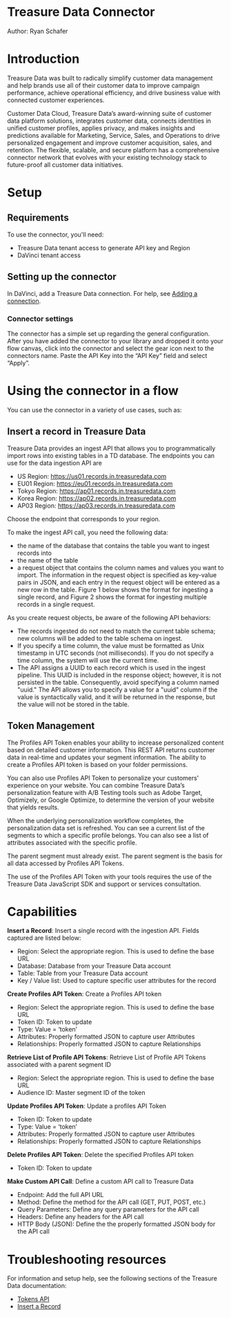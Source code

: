 # Treasure Data Connector


Author: Ryan Schafer


# Introduction

Treasure Data was built to radically simplify customer data management and help brands use all of their customer data to improve campaign performance, achieve operational efficiency, and drive business value with connected customer experiences.

Customer Data Cloud, Treasure Data’s award-winning suite of customer data platform solutions, integrates customer data, connects identities in unified customer profiles, applies privacy, and makes insights and predictions available for Marketing, Service, Sales, and Operations to drive personalized engagement and improve customer acquisition, sales, and retention. The flexible, scalable, and secure platform has a comprehensive connector network that evolves with your existing technology stack to future-proof all customer data initiatives.


# Setup

## Requirements

To use the connector, you'll need:

* Treasure Data tenant access to generate API key and Region
* DaVinci tenant access

## Setting up the connector

In DaVinci, add a Treasure Data connection. For help, see [Adding a connection](https://docs.google.com/document/d/1Sc9tD5tn9dl79qOWup0k3eKk5hrNVI8lZPAdm8loeiA/edit#).


### Connector settings

The connector has a simple set up regarding the general configuration. After you have added the connector to your library and dropped it onto your flow canvas, click into the connector and select the gear icon next to the connectors name. Paste the API Key into the “API Key” field and select “Apply”.


# Using the connector in a flow

You can use the connector in a variety of use cases, such as:


## Insert a record in Treasure Data

Treasure Data provides an ingest API that allows you to programmatically import rows into existing tables in a TD database. The endpoints you can use for the data ingestion API are
* US Region: https://us01.records.in.treasuredata.com
* EU01 Region:  https://eu01.records.in.treasuredata.com
* Tokyo Region: https://ap01.records.in.treasuredata.com
* Korea Region: https://ap02.records.in.treasuredata.com
* AP03 Region: https://ap03.records.in.treasuredata.com

Choose the endpoint that corresponds to your region.

To make the ingest API call, you need the following data:
* the name of the database that contains the table you want to ingest records into
* the name of the table
* a request object that contains the column names and values you want to import. The information in the request object is specified as key-value pairs in JSON, and each entry in the request object will be entered as a new row in the table. Figure 1 below shows the format for ingesting a single record, and Figure 2 shows the format for ingesting multiple records in a single request.

As you create request objects, be aware of the following API behaviors: 
* The records ingested do not need to match the current table schema; new columns will be added to the table schema on ingest.
* If you specify a time column, the value must be formatted as Unix timestamp in UTC seconds (not milliseconds). If you do not specify a time column, the system will use the current time.
* The API assigns a UUID to each record which is used in the ingest pipeline. This UUID is included in the response object; however, it is not persisted in the table. Consequently, avoid specifying a column named "uuid." The API allows you to specify a value for a "uuid" column if the value is syntactically valid, and it will be returned in the response, but the value will not be stored in the table.



## Token Management

The Profiles API Token enables your ability to increase personalized content based on detailed customer information. This REST API returns customer data in real-time and updates your segment information. The ability to create a Profiles API token is based on your folder permissions.

You can also use Profiles API Token to personalize your customers' experience on your website. You can combine Treasure Data’s personalization feature with A/B Testing tools such as Adobe Target, Optimizely, or Google Optimize, to determine the version of your website that yields results.

When the underlying personalization workflow completes, the personalization data set is refreshed. You can see a current list of the segments to which a specific profile belongs. You can also see a list of attributes associated with the specific profile.

The parent segment must already exist. The parent segment is the basis for all data accessed by Profiles API Tokens.

The use of the Profiles API Token with your tools requires the use of the Treasure Data JavaScript SDK and support or services consultation.


# Capabilities

**Insert a Record**: Insert a single record with the ingestion API. Fields captured are listed below:
* Region: Select the appropriate region. This is used to define the base URL
* Database: Database from your Treasure Data account
* Table: Table from your Treasure Data account
* Key / Value list: Used to capture specific user attributes for the record

**Create Profiles API Token**: Create a Profiles API token
* Region: Select the appropriate region. This is used to define the base URL
* Token ID: Token to update
* Type: Value = ‘token’
* Attributes: Properly formatted JSON to capture user Attributes
* Relationships: Properly formatted JSON to capture Relationships

**Retrieve List of Profile API Tokens**: Retrieve List of Profile API Tokens associated with a parent segment ID
* Region: Select the appropriate region. This is used to define the base URL
* Audience ID: Master segment ID of the token

**Update Profiles API Token**: Update a profiles API Token
* Token ID: Token to update
* Type: Value = ‘token’
* Attributes: Properly formatted JSON to capture user Attributes
* Relationships: Properly formatted JSON to capture Relationships

**Delete Profiles API Token**: Delete the specified Profiles API token
* Token ID: Token to update

**Make Custom API Call**: Define a custom API call to Treasure Data
* Endpoint: Add the full API URL
* Method: Define the method for the API call (GET, PUT, POST, etc.)
* Query Parameters: Define any query parameters for the API call
* Headers: Define any headers for the API call
* HTTP Body (JSON): Define the the properly formatted JSON body for the API call

# Troubleshooting resources

For information and setup help, see the following sections of the Treasure Data documentation:

* [Tokens API](https://api-docs.treasuredata.com/pages/audience_api_v1/tag/Tokens/)
* [Insert a Record](https://docs.treasuredata.com/articles/#!pd/Importing-Table-Records-Using-the-Data-Ingestion-API?_gl=1*6icwb3*_ga*NjQwMjgxMjE5LjE3MTQ3NTYzMzA.*_ga_6E2G020VBJ*MTcxNjU3MzAzMS4xMS4xLjE3MTY1NzM3MTQuMTAuMC4w&_gl=1*6icwb3*_ga*NjQwMjgxMjE5LjE3MTQ3NTYzMzA.*_ga_6E2G020VBJ*MTcxNjU3MzAzMS4xMS4xLjE3MTY1NzM3MTQuMTAuMC4w)
